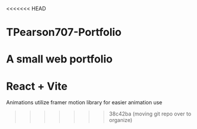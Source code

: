<<<<<<< HEAD
# TPearson707-Portfolio
A small web portfolio
=======
# React + Vite

Animations utilize framer motion library for easier animation use
>>>>>>> 38c42ba (moving git repo over to organize)

